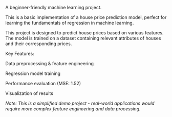 A beginner-friendly machine learning project.

This is a basic implementation of a house price prediction model, perfect for learning the fundamentals of regression in machine learning.

This project is designed to predict house prices based on various features. The model is trained on a dataset containing relevant attributes of houses and their corresponding prices. 

Key Features:

Data preprocessing & feature engineering

Regression model training

Performance evaluation (MSE: 1.52)

Visualization of results

_Note: This is a simplified demo project - real-world applications would require more complex feature engineering and data processing._
